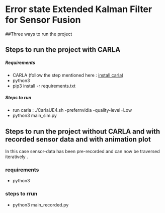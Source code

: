 # Error state Extended Kalman Filter for Sensor Fusion

##Three ways to run the project

## Steps to run the project with CARLA
##### Requirements
- CARLA (follow the step mentioned here : [install carla](https://carla.readthedocs.io/en/latest/start_quickstart/#b-package-installation:~:text=B.-,Package%20installation,-CARLA%20repository))
- python3
- pip3 install -r requirements.txt
##### Steps to run
- run carla : ./CarlaUE4.sh -prefernvidia -quality-level=Low
- python3 main_sim.py

## Steps to run the project without CARLA and with recorded sensor data and with animation plot
In this case sensor-data has been pre-recorded  and can now be traversed iteratively . 
### requirements
- python3 
### steps to rrun
- python3 main_recorded.py

